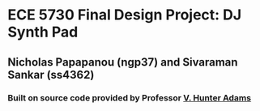 # ECE 5730 Final Design Project: DJ Synth Pad
## Nicholas Papapanou (ngp37) and Sivaraman Sankar (ss4362)
### Built on source code provided by Professor [V. Hunter Adams](https://vanhunteradams.com)